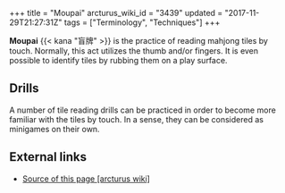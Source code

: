 +++
title = "Moupai"
arcturus_wiki_id = "3439"
updated = "2017-11-29T21:27:31Z"
tags = ["Terminology", "Techniques"]
+++

**Moupai** {{< kana "盲牌" >}} is the practice of reading mahjong tiles by touch. Normally, this act
utilizes the thumb and/or fingers. It is even possible to identify tiles by rubbing them on a play
surface.

## Drills

A number of tile reading drills can be practiced in order to become more familiar with the tiles by
touch. In a sense, they can be considered as minigames on their own.

## External links

- [Source of this page [arcturus wiki]](http://arcturus.su/wiki/Moupai)
